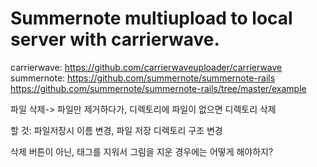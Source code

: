 # Summernote multiupload to local server with carrierwave.

carrierwave: https://github.com/carrierwaveuploader/carrierwave
summernote: https://github.com/summernote/summernote-rails
https://github.com/summernote/summernote-rails/tree/master/example

파일 삭제-> 파일만 제거하다가, 디렉토리에 파일이 없으면 디렉토리 삭제

할 것: 파일저장시 이름 변경, 파일 저장 디렉토리 구조 변경

삭제 버튼이 아닌, 태그를 지워서 그림을 지운 경우에는
어떻게 해야하지?

